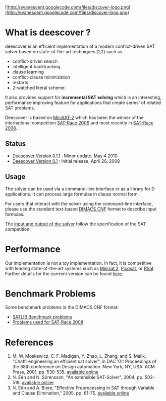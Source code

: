 ![http://evanescent.googlecode.com/files/discover-logo.png](http://evanescent.googlecode.com/files/discover-logo.png)

# What is  deescover ? #
deescover is an efficient implementation of a modern conflict-driven SAT solver based on state-of-the-art techniques (1,2) such as
  * conflict-driven search
  * intelligent backtracking
  * clause learning
  * conflict-clause minimization
  * restarts
  * 2-watched literal scheme.

It also provides support for **incremental SAT solving** which is an interesting, performance improving feature for applications that create series' of related SAT problems.

Deescover is based on [MiniSAT-2](http://minisat.se/) which has been the winner of the international competition [SAT-Race 2006](http://fmv.jku.at/sat-race-2006/) and most recently in [SAT-Race 2008](http://baldur.iti.uka.de/sat-race-2008/index.html).

## Status ##
  * [Deescover Version 0.1.1](DeescoverReleasev0_1_1.md) : Minor update, May 4 2010
  * [Deescover Version 0.1](DeescoverReleasev0_1.md) : Initial release, April 26, 2009

## Usage ##
The solver can be used via a command-line interface or as a library for D applications.
It can process large formulas in clause normal form.

For users that interact with the solver using the command-line interface, please use the standard text-based [DIMACS CNF](http://www.cs.ubc.ca/~hoos/SATLIB/Benchmarks/SAT/satformat.ps) format to describe input formulas.

The [input and output of the solver](http://www.satcompetition.org/2004/format-solvers2004.html) follow the specification of the SAT competition.

# Performance #

Our implementation is not a toy implementation. In fact, it is competitive with leading state-of-the-art systems such as [Minisat 2](http://minisat.se/), [Picosat](http://fmv.jku.at/picosat/), or [RSat](http://reasoning.cs.ucla.edu/rsat/). Further details for the currrent version can be found [here](DeescoverPerformance.md).


# Benchmark Problems #
Some benchmark problems in the DIMACS CNF format:
  * [SATLIB Benchmark problems](http://www.cs.ubc.ca/~hoos/SATLIB/benchm.html)
  * [Problems used for SAT-Race 2008](http://baldur.iti.uka.de/sat-race-2008/downloads.html)

# References #

  1. M. W. Moskewicz, C. F. Madigan, Y. Zhao, L. Zhang, and S. Malik, "Chaff: engineering an efficient sat solver", in DAC '01: Proceedings of the 38th conference on Design automation.    New York, NY, USA: ACM Press, 2001, pp. 530-535. [available online](http://dx.doi.org/10.1145/378239.379017)
  1. N. Eén and N. Sörensson, "An extensible SAT-Solver", 2004, pp. 502-518. [available online](http://www.springerlink.com/content/x9uavq4vpvqntt23)
  1. N. Eén and A. Biere, "Effective Preprocessing in SAT through Variable and Clause Elimination," 2005, pp. 61-75. [available online](http://dx.doi.org/10.1007/11499107_5)